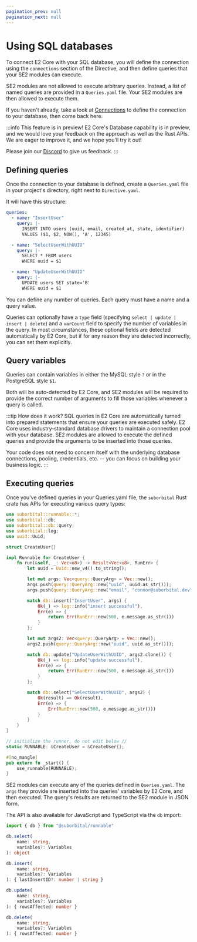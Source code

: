 ```yaml
---
pagination_prev: null
pagination_next: null
---
```


# Using SQL databases

To connect E2 Core with your SQL database, you will define the connection using the `connections` section of the Directive, and then define queries that your SE2 modules can execute.

SE2 modules are not allowed to execute arbitrary queries. Instead, a list of named queries are provided in a `Queries.yaml` file. Your SE2 modules are then allowed to execute them.

If you haven't already, take a look at [Connections](../usage/connections.md) to define the connection to your database, then come back here.

:::info This feature is in preview!
E2 Core's Database capability is in preview, and we would love your feedback on
the approach as well as the Rust APIs. We are eager to improve it, and we hope
you'll try it out!

Please join our [Discord](http://chat.suborbital.dev) to give us feedback.
:::

## Defining queries

Once the connection to your database is defined, create a `Queries.yaml` file in your project's directory, right next to `Directive.yaml`.

It will have this structure:

```yaml
queries:
  - name: "InsertUser"
    query: |-
      INSERT INTO users (uuid, email, created_at, state, identifier)
      VALUES ($1, $2, NOW(), 'A', 12345)

  - name: "SelectUserWithUUID"
    query: |-
      SELECT * FROM users
      WHERE uuid = $1

  - name: "UpdateUserWithUUID"
    query: |-
      UPDATE users SET state='B'
      WHERE uuid = $1
```

You can define any number of queries. Each query must have a name and a query value.

Queries can optionally have a `type` field (specifying `select | update | insert | delete`) and a `varCount` field to specify the number of variables in the query. In most circumstances, these optional fields are detected automatically by E2 Core, but if for any reason they are detected incorrectly, you can set them explicitly.

## Query variables
Queries can contain variables in either the MySQL style `?` or in the PostgreSQL style `$1`.

Both will be auto-detected by E2 Core, and SE2 modules will be required to provide the correct number of arguments to fill those variables whenever a query is called.

:::tip How does it work?
SQL queries in E2 Core are automatically turned into prepared statements that ensure your queries are executed safely. E2 Core uses industry-standard database drivers to maintain a connection pool with your database. SE2 modules are allowed to execute the defined queries and provide the arguments to be inserted into those queries.

Your code does not need to concern itself with the underlying database connections, pooling, credentials, etc. -- you can focus on building your business logic.
:::

## Executing queries
Once you've defined queries in your Queries.yaml file,
the `suborbital` Rust crate has APIs for executing various query types:

```rust
use suborbital::runnable::*;
use suborbital::db;
use suborbital::db::query;
use suborbital::log;
use uuid::Uuid;

struct CreateUser{}

impl Runnable for CreateUser {
    fn run(&self, _: Vec<u8>) -> Result<Vec<u8>, RunErr> {
        let uuid = Uuid::new_v4().to_string();

        let mut args: Vec<query::QueryArg> = Vec::new();
        args.push(query::QueryArg::new("uuid", uuid.as_str()));
        args.push(query::QueryArg::new("email", "connor@suborbital.dev"));

        match db::insert("InsertUser", args) {
            Ok(_) => log::info("insert successful"),
            Err(e) => {
                return Err(RunErr::new(500, e.message.as_str()))
            }
        };

        let mut args2: Vec<query::QueryArg> = Vec::new();
        args2.push(query::QueryArg::new("uuid", uuid.as_str()));

        match db::update("UpdateUserWithUUID", args2.clone()) {
            Ok(_) => log::info("update successful"),
            Err(e) => {
                return Err(RunErr::new(500, e.message.as_str()))
            }
        };

        match db::select("SelectUserWithUUID", args2) {
            Ok(result) => Ok(result),
            Err(e) => {
                Err(RunErr::new(500, e.message.as_str()))
            }
        }
    }
}

// initialize the runner, do not edit below //
static RUNNABLE: &CreateUser = &CreateUser{};

#[no_mangle]
pub extern fn _start() {
    use_runnable(RUNNABLE);
}

```
SE2 modules can execute any of the queries defined in `Queries.yaml`.
The `args` they provide are inserted into the queries' variables by E2 Core, and then executed.
The query's results are returned to the SE2 module in JSON form.

The API is also available for JavaScript and TypeScript via the `db` import:

```typescript
import { db } from "@suborbital/runnable"

db.select(
    name: string,
    variables?: Variables
): object

db.insert(
    name: string,
    variables?: Variables
): { lastInsertID?: number | string }

db.update(
    name: string,
    variables?: Variables
): { rowsAffected: number }

db.delete(
    name: string,
    variables?: Variables
): { rowsAffected: number }
```
